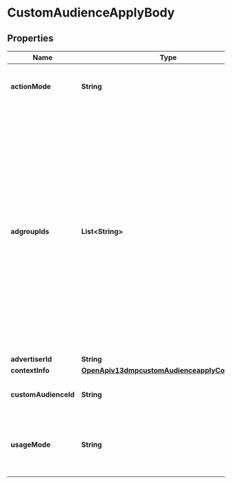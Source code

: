 # CustomAudienceApplyBody

## Properties
Name | Type | Description | Notes
------------ | ------------- | ------------- | -------------
**actionMode** | **String** | Specific operation to be performed on the audience. Enum values: Apply, Disconnect. |[required]  
**adgroupIds** | **List&lt;String&gt;** | A list of ad group IDs. Note: adgroup_ids and custom_audience_id should be under the same advertiser account. Otherwise, an error will occur. Lookalike Audience cannot be used in Reach &amp; Frequency ads. Otherwise, an error will occur. See below for more details. 1. If the custom_audience_id is a Lookalike Audience and the adgroup_ids are Reach &amp; Frequency ad groups, an error will occur. 2. If the custom_audience_id is a Lookalike Audience with the REACH_FREQUENCY audience subtype, an error will occur. |[required]  
**advertiserId** | **String** | Advertiser ID. |[required]  
**contextInfo** | [**OpenApiv13dmpcustomAudienceapplyContextInfo**](OpenApiv13dmpcustomAudienceapplyContextInfo.md) |  |  [optional]
**customAudienceId** | **String** | Custom audience ID. You can only pass one custom audience ID. |[required]  
**usageMode** | **String** | Whether to include this audience in or exclude it from your ad groups. Required when action_mode is Apply. Enum values: Include, Exclude. |  [optional]
